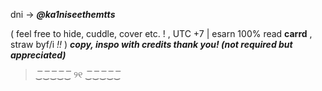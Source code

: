 dni → ___@ka1niseethemtts___

(
feel free to hide, cuddle, cover etc. ! , UTC +7 | esarn  100%
 read **carrd** , straw byf/i *!!*
)
***copy, inspo with credits thank you! (not required but appreciated)***
> ‿͞‿͞‿͞‿͞‿͞    ୨୧   ‿͞‿͞‿͞‿͞‿͞
